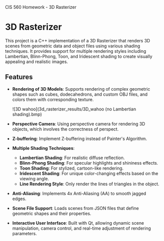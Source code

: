 CIS 560 Homework - 3D Rasterizer

# 3D Rasterizer

This project is a C++ implementation of a 3D Rasterizer that renders 3D scenes from geometric data and object files using various shading techniques. It provides support for multiple rendering styles including Lambertian, Blinn-Phong, Toon, and Iridescent shading to create visually appealing and realistic images.

## Features

- **Rendering of 3D Models**: Supports rendering of complex geometric shapes such as cubes, dodecahedrons, and custom OBJ files, and colors them with corresponding texture.
  
  ![3D wahoo](3d_rasterizer_results/3D_wahoo (no Lambertian shading).bmp)
  
- **Perspective Camera**: Using perspective camera for rendering 3D objects, which involves the correctness of perspect.
- **Z-buffering**: Implement Z-buffering instead of Painter's Algorithm.
- **Multiple Shading Techniques**:
  - **Lambertian Shading**: For realistic diffuse reflection.
  - **Blinn-Phong Shading**: For specular highlights and shininess effects.
  - **Toon Shading**: For stylized, cartoon-like rendering.
  - **Iridescent Shading**: For unique color-changing effects based on the viewing angle.
  - **Line Rendering Style**: Only render the lines of triangles in the object.
- **Anti-Aliasing**: Implements 4x Anti-Aliasing (AA) to smooth jagged edges.
- **Scene File Support**: Loads scenes from JSON files that define geometric shapes and their properties.
- **Interactive User Interface**: Built with Qt, allowing dynamic scene manipulation, camera control, and real-time adjustment of rendering parameters.
